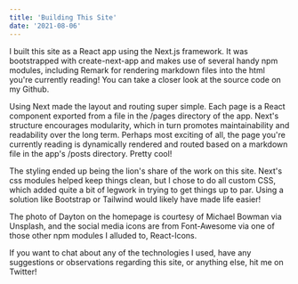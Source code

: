 ```yaml
---
title: 'Building This Site'
date: '2021-08-06'
---
```


I built this site as a React app using the Next.js framework. It was bootstrapped with create-next-app and makes use of several handy npm modules, including Remark for rendering markdown files into the html you're currently reading! You can take a closer look at the source code on my Github.

Using Next made the layout and routing super simple. Each page is a React component exported from a file in the /pages directory of the app. Next's structure encourages modularity, which in turn promotes maintainability and readability over the long term. Perhaps most exciting of all, the page you're currently reading is dynamically rendered and routed based on a markdown file in the app's /posts directory. Pretty cool!

The styling ended up being the lion's share of the work on this site. Next's css modules helped keep things clean, but I chose to do all custom CSS, which added quite a bit of legwork in trying to get things up to par. Using a solution like Bootstrap or Tailwind would likely have made life easier!

The photo of Dayton on the homepage is courtesy of Michael Bowman via Unsplash, and the social media icons are from Font-Awesome via one of those other npm modules I alluded to, React-Icons.

If you want to chat about any of the technologies I used, have any suggestions or observations regarding this site, or anything else, hit me on Twitter!